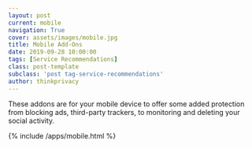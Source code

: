 ```yaml
---
layout: post
current: mobile
navigation: True
cover: assets/images/mobile.jpg
title: Mobile Add-Ons
date: 2019-09-28 10:00:00
tags: [Service Recommendations]
class: post-template
subclass: 'post tag-service-recommendations'
author: thinkprivacy
---
```


These addons are for your mobile device to offer some added protection from blocking ads, third-party trackers, to monitoring and deleting your social activity.

{% include /apps/mobile.html %}